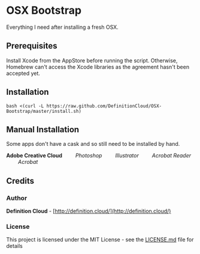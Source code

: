 
# OSX Bootstrap
Everything I need after installing a fresh OSX.

## Prerequisites
Install Xcode from the AppStore before running the script. Otherwise, Homebrew can't access the Xcode libraries as the agreement hasn't been accepted yet.

## Installation
``` 
bash <(curl -L https://raw.github.com/DefinitionCloud/OSX-Bootstrap/master/install.sh)
```

## Manual Installation
Some apps don't have a cask and so still need to be installed by hand.

**Adobe Creative Cloud**
*&nbsp;&nbsp;&nbsp;&nbsp;&nbsp;&nbsp;&nbsp; Photoshop
&nbsp;&nbsp;&nbsp;&nbsp;&nbsp;&nbsp;&nbsp; Illustrator
&nbsp;&nbsp;&nbsp;&nbsp;&nbsp;&nbsp;&nbsp; Acrobat Reader
&nbsp;&nbsp;&nbsp;&nbsp;&nbsp;&nbsp;&nbsp; Acrobat*



## Credits

### Author

**Definition Cloud** - [http://definition.cloud/](http://definition.cloud/)

### License

This project is licensed under the MIT License - see the [LICENSE.md](LICENSE.md) file for details

